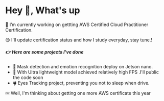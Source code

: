 # Hey 👋, What's up 

🔭 I’m currently working on gettting AWS Certified Cloud Practitioner Certification.

:blush: I'll update certification status and how I study everyday, stay tune.!
##### :point_right: Here are some projects I've done
- :palm_tree: Mask detection and emotion recognition deploy on Jetson nano.
- :leaves: With Ultra lightweight model achieved relatively high FPS .I'll public the code soon
- :four_leaf_clover: Eyes Tracking project, preventing you not to sleep when drive.

:zzz: Well, I'm thinking about getting one more AWS certificate this year

